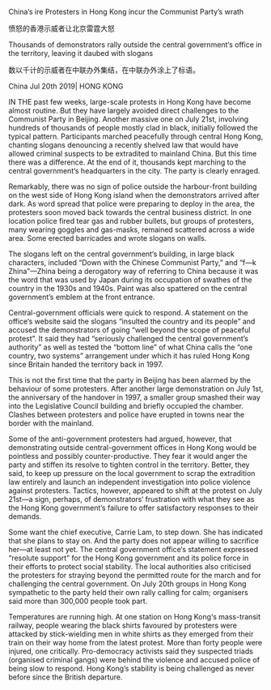 China‘s ire Protesters in Hong Kong incur the Communist Party’s wrath

愤怒的香港示威者让北京雷霆大怒

Thousands of demonstrators rally outside the central government‘s office in the territory, leaving it daubed with slogans

数以千计的示威者在中联办外集结，在中联办外涂上了标语。



China
Jul 20th 2019| HONG KONG

IN THE past few weeks, large-scale protests in Hong Kong have become almost routine. But they have largely avoided direct challenges to the Communist Party in Beijing. Another massive one on July 21st, involving hundreds of thousands of people mostly clad in black, initially followed the typical pattern. Participants marched peacefully through central Hong Kong, chanting slogans denouncing a recently shelved law that would have allowed criminal suspects to be extradited to mainland China. But this time there was a difference. At the end of it, thousands kept marching to the central government‘s headquarters in the city. The party is clearly enraged.




Remarkably, there was no sign of police outside the harbour-front building on the west side of Hong Kong island when the demonstrators arrived after dark. As word spread that police were preparing to deploy in the area, the protesters soon moved back towards the central business district. In one location police fired tear gas and rubber bullets, but groups of protesters, many wearing goggles and gas-masks, remained scattered across a wide area. Some erected barricades and wrote slogans on walls.



The slogans left on the central government‘s building, in large black characters, included “Down with the Chinese Communist Party,” and “f—k Zhina”—Zhina being a derogatory way of referring to China because it was the word that was used by Japan during its occupation of swathes of the country in the 1930s and 1940s. Paint was also spattered on the central government’s emblem at the front entrance.



Central-government officials were quick to respond. A statement on the office‘s website said the slogans “insulted the country and its people” and accused the demonstrators of going “well beyond the scope of peaceful protest”. It said they had “seriously challenged the central government’s authority” as well as tested the “bottom line” of what China calls the “one country, two systems” arrangement under which it has ruled Hong Kong since Britain handed the territory back in 1997.


This is not the first time that the party in Beijing has been alarmed by the behaviour of some protesters. After another large demonstration on July 1st, the anniversary of the handover in 1997, a smaller group smashed their way into the Legislative Council building and briefly occupied the chamber. Clashes between protesters and police have erupted in towns near the border with the mainland.


Some of the anti-government protesters had argued, however, that demonstrating outside central-government offices in Hong Kong would be pointless and possibly counter-productive. They fear it would anger the party and stiffen its resolve to tighten control in the territory. Better, they said, to keep up pressure on the local government to scrap the extradition law entirely and launch an independent investigation into police violence against protesters. Tactics, however, appeared to shift at the protest on July 21st—a sign, perhaps, of demonstrators‘ frustration with what they see as the Hong Kong government’s failure to offer satisfactory responses to their demands.


Some want the chief executive, Carrie Lam, to step down. She has indicated that she plans to stay on. And the party does not appear willing to sacrifice her—at least not yet. The central government office‘s statement expressed “resolute support” for the Hong Kong government and its police force in their efforts to protect social stability. The local authorities also criticised the protesters for straying beyond the permitted route for the march and for challenging the central government. On July 20th groups in Hong Kong sympathetic to the party held their own rally calling for calm; organisers said more than 300,000 people took part.


Temperatures are running high. At one station on Hong Kong‘s mass-transit railway, people wearing the black shirts favoured by protesters were attacked by stick-wielding men in white shirts as they emerged from their train on their way home from the latest protest. More than forty people were injured, one critically. Pro-democracy activists said they suspected triads (organised criminal gangs) were behind the violence and accused police of being slow to respond. Hong Kong’s stability is being challenged as never before since the British departure.
